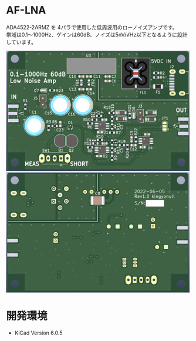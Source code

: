 # AF-LNA
ADA4522-2ARMZ を 4パラで使用した低周波用のローノイズアンプです。  
帯域は0.1～1000Hz、ゲインは60dB、ノイズは5nV/√Hz以下となるように設計しています。  
  
<img src="img/top.png" width="500">  
<img src="img/bottom.png" width="500">  

# 開発環境
- KiCad Version 6.0.5
